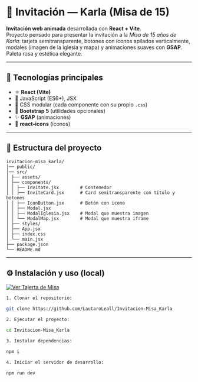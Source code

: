 # 🎀 Invitación — Karla (Misa de 15)

**Invitación web animada** desarrollada con **React + Vite**.  
Proyecto pensado para presentar la invitación a la _Misa de 15 años de Karla_: tarjeta semitransparente, botones con íconos apilados verticalmente, modales (imagen de la iglesia y mapa) y animaciones suaves con **GSAP**. Paleta rosa y estética elegante.

---

## 🚀 Tecnologías principales

- ⚛️ **React (Vite)**
- 🧩 JavaScript (ES6+), JSX
- 🎨 CSS modular (cada componente con su propio `.css`)
- 💅 **Bootstrap 5** (utilidades opcionales)
- ✨ **GSAP** (animaciones)
- 🔣 **react-icons** (íconos)

---

## 📁 Estructura del proyecto

```
invitacion-misa_karla/
│── public/
│── src/
│ ├── assets/
│ ├── components/
│ │ ├── Invitate.jsx        # Contenedor
│ │ ├── InviteCard.jsx      # Card semitransparente con título y botones
│ │ ├── IconButton.jsx      # Botón con icono
│ │ ├── Modal.jsx
│ │ ├── ModalIglesia.jsx    # Modal que muestra imagen
│ │ └── ModalMap.jsx        # Modal que muestra iframe
│ ├── styles/
│ ├── App.jsx
│ ├── index.css
│ └── main.jsx
├── package.json
└── README.md
```

---

## ⚙️ Instalación y uso (local)

[![Ver Tajerta de Misa](https://img.shields.io/badge/Ver%20Tarjeta%20de%20Cumple-%232196F3?style=for-the-badge&logo=netlify&logoColor=white)](https://tarjeta-misa-karla.netlify.app/)

```bash
1. Clonar el repositorio:

git clone https://github.com/LautaroLeall/Invitacion-Misa_Karla
```

```bash
2. Ejecutar el proyecto:

cd Invitacion-Misa_Karla
```

```bash
3. Instalar dependencias:

npm i
```

```bash
4. Iniciar el servidor de desarrollo:

npm run dev
```
